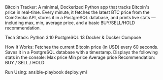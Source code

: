 Bitcoin Tracker:
A minimal, Dockerized Python app that tracks Bitcoin's price in real-time. Every minute, it fetches the latest BTC price from the CoinGecko API, stores it in a PostgreSQL database, and prints live stats — including max, min, average price, and a basic BUY/SELL/HOLD recommendation.

Tech Stack:
Python 3.10
PostgreSQL 13
Docker & Docker Compose

How It Works:
Fetches the current Bitcoin price (in USD) every 60 seconds.
Saves it in a PostgreSQL database with a timestamp.
Displays the following stats in the console:
 Max price
 Min price
 Average price
 Recommendation: BUY / SELL / HOLD

Run Using:
ansible-playbook deploy.yml


